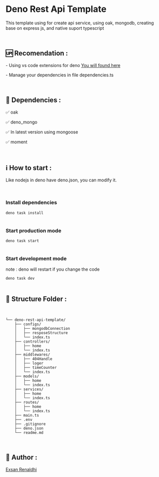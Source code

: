 <h1>Deno Rest Api Template</h1>
<p>
    This template using for create api service, using oak, mongodb, creating base on express js, and native suport typescript
</p>
<br/>

<h2>🆙 Recomendation : </h2>
<p>
- Using vs code extensions for deno 
<a href="https://marketplace.visualstudio.com/items?itemName=denoland.vscode-deno"> You will found here </a>
</p>
<p>
- Manage your dependencies in file dependencies.ts
</p>
<br/>

<h2> 🤖 Dependencies : </h2>
<p>
    ✅ oak
</p>
<p>
    ✅ deno_mongo
</p>
<p>
    ✅ In latest version using mongoose
</p>
<p>
    ✅ moment
</p>
<br/>

<h2>ℹ️ How to start : </h2>
<p>
    Like nodejs in deno have deno.json, you can modify it.
</p>
<br/>

<h3>Install dependencies</h3>
<code>deno task install</code>
<br/>
<br/>

<h3>Start production mode</h3>
<code>deno task start</code>
<br/>
<br/>

<h3>Start development mode</h3>
<p>note : deno will restart if you change the code</p>
<code>deno task dev</code>
<br/>
<br/>

<h2>🔀 Structure Folder : </h2>
<br/>

```.
└── deno-rest-api-template/
    ├── configs/
    │   ├── mongodbConnection
    │   ├── resposeStructure
    │   └── index.ts
    ├── controllers/
    │   ├── home
    │   └── index.ts
    ├── middlewares/
    │   ├── 404Handle
    │   ├── loger
    │   ├── timeCounter
    │   └── index.ts
    ├── models/
    │   ├── home
    │   └── index.ts
    ├── services/
    │   ├── home
    │   └── index.ts
    ├── routes/
    │   ├── home
    │   └── index.ts
    ├── main.ts
    ├── .env
    ├── .gitignore
    ├── deno.json
    └── readme.md
```
<br/>

<h2>🤡 Author : </h2>
<a href="https://github.com/exsan172">Exsan Renaldhi</a>
<br/>
